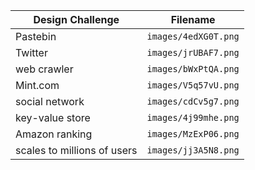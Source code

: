 | Design Challenge | Filename |
|---|---|
| Pastebin         | `images/4edXG0T.png` |
| Twitter          | `images/jrUBAF7.png` |
| web crawler      | `images/bWxPtQA.png` |
| Mint.com         | `images/V5q57vU.png` |
| social network   | `images/cdCv5g7.png` |
| key-value store  | `images/4j99mhe.png` |
| Amazon ranking   | `images/MzExP06.png` |
| scales to millions of users  | `images/jj3A5N8.png` |
